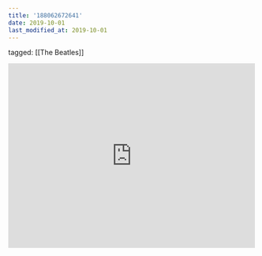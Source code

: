 ```yaml
---
title: '188062672641'
date: 2019-10-01
last_modified_at: 2019-10-01
---
```

tagged: [[The Beatles]]
<iframe allow="accelerometer; autoplay; clipboard-write; encrypted-media; gyroscope; picture-in-picture" allowfullscreen="" frameborder="0" height="375" id="youtube_iframe" src="https://www.youtube.com/embed/QDYfEBY9NM4?feature=oembed&amp;enablejsapi=1&amp;origin=https://safe.txmblr.com&amp;wmode=opaque" width="500"></iframe>